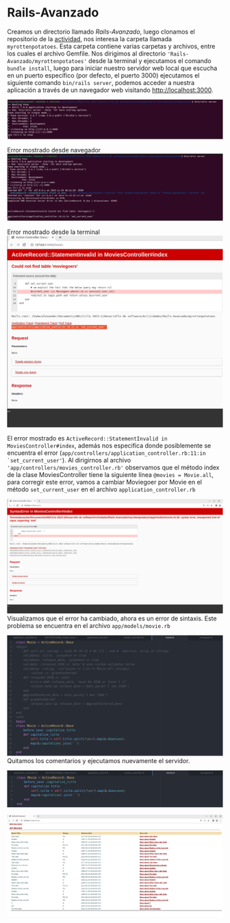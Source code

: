 # Rails-Avanzado
Creamos un directorio llamado _Rails-Avanzado_, luego clonamos el repositorio de la [actividad](https://github.com/kapumota/Desarrollo-software-2023/tree/main/Semana7/myrottenpotatoes), nos interesa la carpeta llamada ```myrottenpotatoes```. Esta carpeta contiene varias carpetas y archivos, entre los cuales el archivo Gemfile. Nos dirigimos al directorio ```'Rails-Avanzado/myrottenpotatoes'``` desde la terminal y ejecutamos el comando ```bundle install```, luego para iniciar nuestro servidor web local que escucha en un puerto específico (por defecto, el puerto 3000) ejecutamos el siguiente comando ```bin/rails server```, podemos acceder a nuestra aplicación a través de un navegador web visitando [http://localhost:3000](http://localhost:3000).

![BinRailsServer](Image/BinRailsServer.png)

Error mostrado desde navegador
![ErrorMostradoEnLaTerminal](Image/ErrorMostradoEnLaTerminal.png)

Error mostrado desde la terminal
![ErrorSetCurrentUser](Image/ErrorSetCurrentUser.png)

El error mostrado es ```ActiveRecord::StatementInvalid in MoviesController#index```, además nos especifica donde posiblemente se encuentra el error (```app/controllers/application_controller.rb:11:in `set_current_user'```). Al dirigirnos al archivo ```'app/controllers/movies_controller.rb'``` observamos que el método index de la clase MoviesController tiene la siguiente línea ```@movies = Movie.all```, para corregir este error, vamos a cambiar Moviegoer por Movie en el método ```set_current_user``` en el archivo ```application_controller.rb```

![NuevoError](Image/NuevoError.png)
Visualizamos que el error ha cambiado, ahora es un error de sintaxis. Este problema se encuentra en el archivo ```app/models/movie.rb```

![CorrecionDeMovie](Image/CorrecionDeMovie.png)
Quitamos los comentarios y ejecutamos nuevamente el servidor.

![QuitarComentarios](Image/QuitarComentarios.png)

![EjecucionExitosa](Image/EjecucionExitosa.png)




